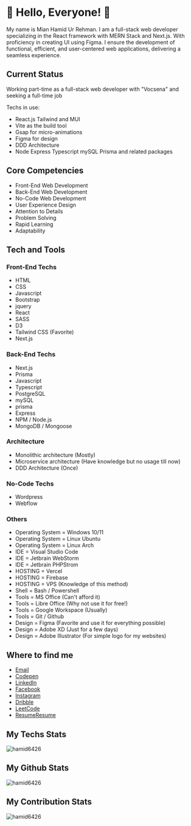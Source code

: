 [comment]: <> (<img src="https://github.com/Hamid6426/Hamid6426/blob/main/assets/hamid6426-github.png?raw=true" style="width: 80%, margin-x: auto">)

# 👋 Hello, Everyone! 👋

<p> My name is Mian Hamid Ur Rehman. I am a full-stack web developer specializing in the React framework with MERN Stack and Next.js. With proficiency in creating UI using Figma. I ensure the development of functional, efficient, and user-centered web applications, delivering a seamless experience.</p>
  
## Current Status

Working part-time as a full-stack web developer with "Vocsena" and seeking a full-time job

Techs in use:
- React.js Tailwind and MUI
- Vite as the build tool
- Gsap for micro-animations
- Figma for design
- DDD Architecture
- Node Express Typescript mySQL Prisma and related packages 

## Core Competencies

- Front-End Web Development
- Back-End Web Development
- No-Code Web Development
- User Experience Design
- Attention to Details
- Problem Solving
- Rapid Learning
- Adaptability

## Tech and Tools

### Front-End Techs

- HTML
- CSS
- Javascript
- Bootstrap
- jquery
- React
- SASS
- D3
- Tailwind CSS (Favorite)
- Next.js

### Back-End Techs

- Next.js
- Prisma
- Javascript
- Typescript
- PostgreSQL
- mySQL
- prisma
- Express
- NPM / Node.js
- MongoDB / Mongoose

### Architecture

- Monolithic architecture (Mostly)
- Microservice architecture (Have knowledge but no usage till now)
- DDD Architecture (Once)

### No-Code Techs

- Wordpress
- Webflow

### Others

- Operating System = Windows 10/11
- Operating System = Linux Ubuntu
- Operating System = Linux Arch
- IDE = Visual Studio Code
- IDE = Jetbrain WebStorm
- IDE = Jetbrain PHPStrom
- HOSTING = Vercel
- HOSTING = Firebase
- HOSTING = VPS (Knowledge of this method)
- Shell = Bash / Powershell
- Tools = MS Office (Can't afford it)
- Tools = Libre Office (Why not use it for free!)
- Tools = Google Workspace (Usually)
- Tools = Git / Github
- Design = Figma (Favorite and use it for everything possible)
- Design = Adobe XD (Just for a few days)
- Design = Adobe Illustrator (For simple logo for my websites)

## Where to find me

- [Email](mailto:MianHamid6426@gmail.com)
- [Codepen](https://codepen.io/Hamid6426)
- [LinkedIn](https://www.linkedin.com/in/Hamid6426)
- [Facebook](https://www.facebook.com/MianHamid6426)
- [Instagram](https://www.instagram.com/Mianhamid6426)
- [Dribble](https://www.dribble.com/Hamid6426)
- [LeetCode](https://www.leetcode.com/hamid6426)
- [Resume](https://drive.google.com/file/d/1_3BsptfxkrSbi5HLw1JGLTjFCbgBl1cY/view?usp=sharing#gh-dark-mode-only)[Resume](https://drive.google.com/file/d/1Fk2xuox93OPMSk0vFAF4kjn7KWP4qrt4/view?usp=sharing#gh-light-mode-only)

<h2> My Techs Stats </h2>
<p><img display="block" src="https://github-readme-stats.vercel.app/api/top-langs?username=hamid6426&show_icons=true&locale=en" alt="hamid6426"/></p>

<h2> My Github Stats </h2>
<p><img src="https://github-readme-stats.vercel.app/api?username=hamid6426&show_icons=true&locale=en" alt="hamid6426"/></p>

<h2> My Contribution Stats </h2>
<p><img src="https://github-readme-streak-stats.herokuapp.com/?user=hamid6426" alt="hamid6426"/></p>
